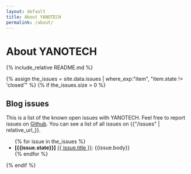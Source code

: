 ```yaml
---
layout: default
title: About YANOTECH
permalink: /about/
---
```


# About YANOTECH
{% include_relative README.md %} <!-- Include relative so that we can use README.md as a base, and keep the styling -->

{% assign the_issues = site.data.issues | where_exp:"item", "item.state != 'closed'" %}
{% if the_issues.size > 0 %} <!-- We only show the Blog issues section if the JSON file has at least one entry -->
## Blog issues

This is a list of the known open issues with YANOTECH. Feel free to report issues on [Github][yanotech-issues]. You can see a list of all issues on {{"/issues" | relative_url_}}.

[yanotech-issues]: https://github.com/juandesant/YANOTECH/issues "Issues on YANOTECH repository."

<ul>
{% for issue in the_issues %}
<li><strong>[{{issue.state}}]</strong> <a href="{{issue.html_url}}">{{ issue.title }}</a>: {{issue.body}}</li>
{% endfor %}
</ul>

{% endif %} <!-- if the_issues.size > 0 -->